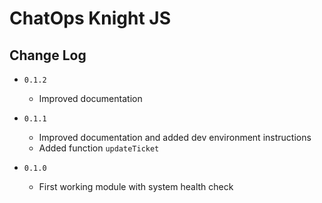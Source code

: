 # ChatOps Knight JS

## Change Log

* `0.1.2`
  * Improved documentation

* `0.1.1`
  * Improved documentation and added dev environment instructions
  * Added function `updateTicket`

* `0.1.0`
  * First working module with system health check
